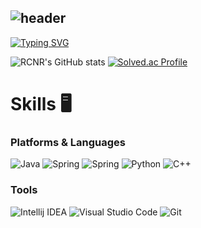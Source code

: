 ![header](https://capsule-render.vercel.app/api?type=venom&color=79F1A4&text=%20KIM+NAM+JU+🧑‍💻%20&fontSize=50&animation=twinkling&height=250&width=100%)
---

[![Typing SVG](https://readme-typing-svg.demolab.com?font=Caveat&size=50&pause=1000&color=A8D3F7FF&background=FFFFFF00&left=true&vCenter=true&width=1000&lines=Welcome+to+NJ's+github👋)](https://git.io/typing-svg)

![RCNR's GitHub stats](https://github-readme-stats.vercel.app/api?username=RCNR&show_icons=true&theme=radical)
[![Solved.ac Profile](http://mazassumnida.wtf/api/v2/generate_badge?boj=cjsladk)](https://solved.ac/cjsladk/)

# Skills 🖥️
### Platforms & Languages
![Java](https://img.shields.io/badge/Java-007396.svg?&style=for-the-badge&logo=Java&logoColor=white)
![Spring](https://img.shields.io/badge/Spring-6DB33F.svg?&style=for-the-badge&logo=Spring&logoColor=white)
![Spring](https://img.shields.io/badge/Spring%20Boot-6DB33F.svg?&style=for-the-badge&logo=Spring%20Boot&logoColor=white)
![Python](https://img.shields.io/badge/Python-3776AB.svg?&style=for-the-badge&logo=Python&logoColor=white)
![C++](https://img.shields.io/badge/C++-00599C.svg?&style=for-the-badge&logo=C++logoColor=white)

### Tools
![Intellij IDEA](https://img.shields.io/badge/Intellij%20IDEA-000000.svg?&style=for-the-badge&logo=Intellij%20IDEA&logoColor=white)
![Visual Studio Code](https://img.shields.io/badge/Visual%20Studio%20Code-007ACC.svg?&style=for-the-badge&logo=Visual%20Studio%20Code&logoColor=white)
![Git](https://img.shields.io/badge/Git-F05032.svg?&style=for-the-badge&logo=Git&logoColor=white)

